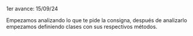1er avance: 15/09/24

Empezamos analizando lo que te pide la consigna, después de analizarlo empezamos definiendo clases con sus respectivos métodos.
